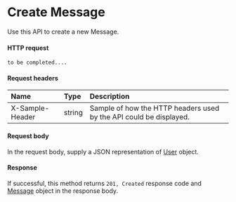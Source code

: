 # Create Message

Use this API to create a new Message.
#### HTTP request
```http
to be completed....
```
#### Request headers
| Name       | Type | Description|
|:---------------|:--------|:----------|
| X-Sample-Header  | string  | Sample of how the HTTP headers used by the API could be displayed.|

#### Request body
In the request body, supply a JSON representation of [User]('../api/user.md') object.


#### Response
If successful, this method returns `201, Created` response code and [Message](../resources/message.md) object in the response body.
